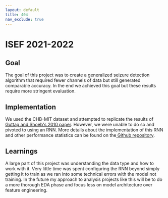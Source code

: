 ```yaml
---
layout: default
title: 404
nav_exclude: true
---
```

# ISEF 2021-2022
## Goal

The goal of this project was to create a generalized seizure detection algorithm that required fewer channels of data but still generated comparable accuracy. In the end we achieved this goal but these results require more stringent evaluation.

## Implementation

We used the CHB-MIT dataset and attempted to replicate the results of [Guttag and Shoeb's 2010 paper](https://icml.cc/Conferences/2010/papers/493.pdf). However, we were unable to do so and pivoted to using an RNN. More details about the implementation of this RNN and other performance statistics can be found on the[ Github repository](https://github.com/Halfblood1223/Minimal-Data-Seizure-Detection).

## Learnings

A large part of this project was understanding the data type and how to work with it. Very little time was spent configuring the RNN beyond simply getting it to train as we ran into some technical errors with the model not training. In the future my approach to analysis projects like this will be to do a more thorough EDA phase and focus less on model architecture over feature engineering.

